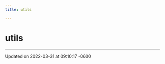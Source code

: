 ```yaml
---
title: utils

---
```


# utils








-------------------------------

Updated on 2022-03-31 at 09:10:17 -0600